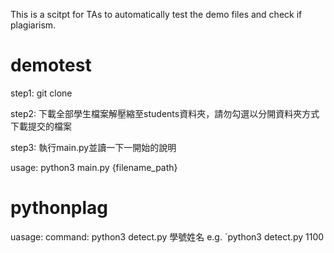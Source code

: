 This is a scitpt for TAs to automatically test the demo files and check if plagiarism.


# demotest

step1: git clone 

step2: 下載全部學生檔案解壓縮至students資料夾，請勿勾選以分開資料夾方式下載提交的檔案

step3: 執行main.py並讀一下一開始的說明

usage:
python3 main.py {filename_path}

# pythonplag

uasage:
command: python3 detect.py 學號姓名
e.g. `python3 detect.py 1100

